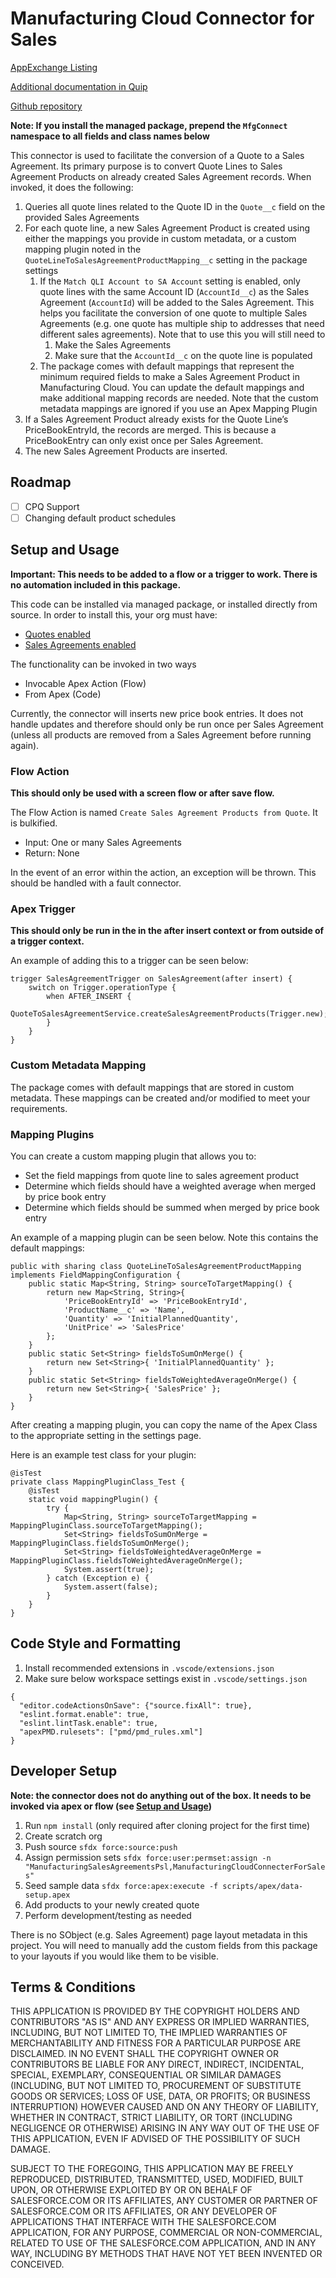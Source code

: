 # Manufacturing Cloud Connector for Sales

[AppExchange Listing](https://appexchange.salesforce.com/appxListingDetail?listingId=a0N4V00000II6Y1UAL)

[Additional documentation in Quip](https://salesforce.quip.com/67hZAQvgiwvM)

[Github repository](https://github.com/dmgerow/manufacturing-cloud-connector-for-sales)

**Note: If you install the managed package, prepend the `MfgConnect` namespace to all fields and class names below**

This connector is used to facilitate the conversion of a Quote to a Sales Agreement. Its primary purpose is to convert Quote Lines to Sales Agreement Products on already created Sales Agreement records. When invoked, it does the following:

1. Queries all quote lines related to the Quote ID in the `Quote__c` field on the provided Sales Agreements
2. For each quote line, a new Sales Agreement Product is created using either the mappings you provide in custom metadata, or a custom mapping plugin noted in the `QuoteLineToSalesAgreementProductMapping__c` setting in the package settings
   1. If the `Match QLI Account to SA Account` setting is enabled, only quote lines with the same Account ID (`AccountId__c`) as the Sales Agreement (`AccountId`) will be added to the Sales Agreement. This helps you facilitate the conversion of one quote to multiple Sales Agreements (e.g. one quote has multiple ship to addresses that need different sales agreements). Note that to use this you will still need to
      1. Make the Sales Agreements
      2. Make sure that the `AccountId__c` on the quote line is populated
   2. The package comes with default mappings that represent the minimum required fields to make a Sales Agreement Product in Manufacturing Cloud. You can update the default mappings and make additional mapping records are needed. Note that the custom metadata mappings are ignored if you use an Apex Mapping Plugin
3. If a Sales Agreement Product already exists for the Quote Line’s PriceBookEntryId, the records are merged. This is because a PriceBookEntry can only exist once per Sales Agreement.
4. The new Sales Agreement Products are inserted.

## Roadmap

- [ ] CPQ Support
- [ ] Changing default product schedules

## Setup and Usage

**Important: This needs to be added to a flow or a trigger to work. There is no automation included in this package.**

This code can be installed via managed package, or installed directly from source. In order to install this, your org must have:

- [Quotes enabled](https://help.salesforce.com/s/articleView?id=sf.quotes_enable.htm&type=5)
- [Sales Agreements enabled](https://help.salesforce.com/s/articleView?id=sf.sa_admin_enable_task.htm&type=5)

The functionality can be invoked in two ways

- Invocable Apex Action (Flow)
- From Apex (Code)

Currently, the connector will inserts new price book entries. It does not handle updates and therefore should only be run once per Sales Agreement (unless all products are removed from a Sales Agreement before running again).

### Flow Action

**This should only be used with a screen flow or after save flow.**

The Flow Action is named `Create Sales Agreement Products from Quote`. It is bulkified.

- Input: One or many Sales Agreements
- Return: None

In the event of an error within the action, an exception will be thrown. This should be handled with a fault connector.

### Apex Trigger

**This should only be run in the in the after insert context or from outside of a trigger context.**

An example of adding this to a trigger can be seen below:

```
trigger SalesAgreementTrigger on SalesAgreement(after insert) {
    switch on Trigger.operationType {
        when AFTER_INSERT {
            QuoteToSalesAgreementService.createSalesAgreementProducts(Trigger.new);
        }
    }
}
```

### Custom Metadata Mapping

The package comes with default mappings that are stored in custom metadata. These mappings can be created and/or modified to meet your requirements.

### Mapping Plugins

You can create a custom mapping plugin that allows you to:

- Set the field mappings from quote line to sales agreement product
- Determine which fields should have a weighted average when merged by price book entry
- Determine which fields should be summed when merged by price book entry

An example of a mapping plugin can be seen below. Note this contains the default mappings:

```
public with sharing class QuoteLineToSalesAgreementProductMapping implements FieldMappingConfiguration {
    public static Map<String, String> sourceToTargetMapping() {
        return new Map<String, String>{
            'PriceBookEntryId' => 'PriceBookEntryId',
            'ProductName__c' => 'Name',
            'Quantity' => 'InitialPlannedQuantity',
            'UnitPrice' => 'SalesPrice'
        };
    }
    public static Set<String> fieldsToSumOnMerge() {
        return new Set<String>{ 'InitialPlannedQuantity' };
    }
    public static Set<String> fieldsToWeightedAverageOnMerge() {
        return new Set<String>{ 'SalesPrice' };
    }
}
```

After creating a mapping plugin, you can copy the name of the Apex Class to the appropriate setting in the settings page.

Here is an example test class for your plugin:

```
@isTest
private class MappingPluginClass_Test {
    @isTest
    static void mappingPlugin() {
        try {
            Map<String, String> sourceToTargetMapping = MappingPluginClass.sourceToTargetMapping();
            Set<String> fieldsToSumOnMerge = MappingPluginClass.fieldsToSumOnMerge();
            Set<String> fieldsToWeightedAverageOnMerge = MappingPluginClass.fieldsToWeightedAverageOnMerge();
            System.assert(true);
        } catch (Exception e) {
            System.assert(false);
        }
    }
}
```

## Code Style and Formatting

1. Install recommended extensions in `.vscode/extensions.json`
2. Make sure below workspace settings exist in `.vscode/settings.json`

```
{
  "editor.codeActionsOnSave": {"source.fixAll": true},
  "eslint.format.enable": true,
  "eslint.lintTask.enable": true,
  "apexPMD.rulesets": ["pmd/pmd_rules.xml"]
}
```

## Developer Setup

**Note: the connector does not do anything out of the box. It needs to be invoked via apex or flow (see [Setup and Usage](https://salesforce.quip.com/67hZAQvgiwvM#temp:C:LQZc2e2935b20e8417cb3a514e9c))**

1. Run `npm install` (only required after cloning project for the first time)
2. Create scratch org
3. Push source `sfdx force:source:push`
4. Assign permission sets `sfdx force:user:permset:assign -n "ManufacturingSalesAgreementsPsl,ManufacturingCloudConnecterForSales"`
5. Seed sample data `sfdx force:apex:execute -f scripts/apex/data-setup.apex`
6. Add products to your newly created quote
7. Perform development/testing as needed

There is no SObject (e.g. Sales Agreement) page layout metadata in this project. You will need to manually add the custom fields from this package to your layouts if you would like them to be visible.

## Terms & Conditions

THIS APPLICATION IS PROVIDED BY THE COPYRIGHT HOLDERS AND CONTRIBUTORS "AS IS" AND ANY EXPRESS OR IMPLIED WARRANTIES, INCLUDING, BUT NOT LIMITED TO, THE IMPLIED WARRANTIES OF MERCHANTABILITY AND FITNESS FOR A PARTICULAR PURPOSE ARE DISCLAIMED. IN NO EVENT SHALL THE COPYRIGHT OWNER OR CONTRIBUTORS BE LIABLE FOR ANY DIRECT, INDIRECT, INCIDENTAL, SPECIAL, EXEMPLARY, CONSEQUENTIAL OR SIMILAR DAMAGES (INCLUDING, BUT NOT LIMITED TO, PROCUREMENT OF SUBSTITUTE GOODS OR SERVICES; LOSS OF USE, DATA, OR PROFITS; OR BUSINESS INTERRUPTION) HOWEVER CAUSED AND ON ANY THEORY OF LIABILITY, WHETHER IN CONTRACT, STRICT LIABILITY, OR TORT (INCLUDING NEGLIGENCE OR OTHERWISE) ARISING IN ANY WAY OUT OF THE USE OF THIS APPLICATION, EVEN IF ADVISED OF THE POSSIBILITY OF SUCH DAMAGE.

SUBJECT TO THE FOREGOING, THIS APPLICATION MAY BE FREELY REPRODUCED, DISTRIBUTED, TRANSMITTED, USED, MODIFIED, BUILT UPON, OR OTHERWISE EXPLOITED BY OR ON BEHALF OF SALESFORCE.COM OR ITS AFFILIATES, ANY CUSTOMER OR PARTNER OF SALESFORCE.COM OR ITS AFFILIATES, OR ANY DEVELOPER OF APPLICATIONS THAT INTERFACE WITH THE SALESFORCE.COM APPLICATION, FOR ANY PURPOSE, COMMERCIAL OR NON-COMMERCIAL, RELATED TO USE OF THE SALESFORCE.COM APPLICATION, AND IN ANY WAY, INCLUDING BY METHODS THAT HAVE NOT YET BEEN INVENTED OR CONCEIVED.
